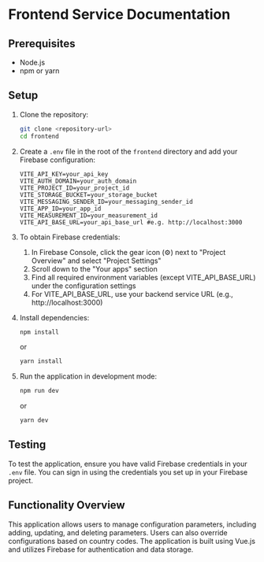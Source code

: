 # Frontend Service Documentation

## Prerequisites

- Node.js
- npm or yarn

## Setup

1. Clone the repository:

   ```bash
   git clone <repository-url>
   cd frontend
   ```

2. Create a `.env` file in the root of the `frontend` directory and add your Firebase configuration:

   ```plaintext
   VITE_API_KEY=your_api_key
   VITE_AUTH_DOMAIN=your_auth_domain
   VITE_PROJECT_ID=your_project_id
   VITE_STORAGE_BUCKET=your_storage_bucket
   VITE_MESSAGING_SENDER_ID=your_messaging_sender_id
   VITE_APP_ID=your_app_id
   VITE_MEASUREMENT_ID=your_measurement_id
   VITE_API_BASE_URL=your_api_base_url #e.g. http://localhost:3000
   ```

3. To obtain Firebase credentials:
   1. In Firebase Console, click the gear icon (⚙️) next to "Project Overview" and select "Project Settings"
   2. Scroll down to the "Your apps" section
   3. Find all required environment variables (except VITE_API_BASE_URL) under the configuration settings
   4. For VITE_API_BASE_URL, use your backend service URL (e.g., http://localhost:3000)

4. Install dependencies:

   ```bash
   npm install
   ```

   or

   ```bash
   yarn install
   ```

5. Run the application in development mode:

   ```bash
   npm run dev
   ```

   or

   ```bash
   yarn dev
   ```

## Testing

To test the application, ensure you have valid Firebase credentials in your `.env` file. You can sign in using the credentials you set up in your Firebase project.

## Functionality Overview

This application allows users to manage configuration parameters, including adding, updating, and deleting parameters. Users can also override configurations based on country codes. The application is built using Vue.js and utilizes Firebase for authentication and data storage.
